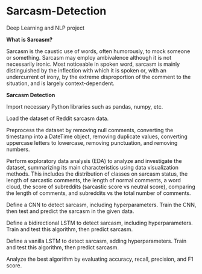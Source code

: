 # Sarcasm-Detection
Deep Learning and NLP project

**What is Sarcasm?**

Sarcasm is the caustic use of words, often humorously, to mock someone or something. Sarcasm may employ ambivalence although it is not necessarily ironic. Most noticeable in spoken word, sarcasm is mainly distinguished by the inflection with which it is spoken or, with an undercurrent of irony, by the extreme disproportion of the comment to the situation, and is largely context-dependent.

**Sarcasm Detection**

Import necessary Python libraries such as pandas, numpy, etc.

Load the dataset of Reddit sarcasm data.

Preprocess the dataset by removing null comments, converting the timestamp into a DateTime object, removing duplicate values, converting uppercase letters to lowercase, removing punctuation, and removing numbers.

Perform exploratory data analysis (EDA) to analyze and investigate the dataset, summarizing its main characteristics using data visualization methods. This includes the distribution of classes on sarcasm status, the length of sarcastic comments, the length of normal comments, a word cloud, the score of subreddits (sarcastic score vs neutral score), comparing the length of comments, and subreddits vs the total number of comments.

Define a CNN to detect sarcasm, including hyperparameters. Train the CNN, then test and predict the sarcasm in the given data.

Define a bidirectional LSTM to detect sarcasm, including hyperparameters. Train and test this algorithm, then predict sarcasm.

Define a vanilla LSTM to detect sarcasm, adding hyperparameters. Train and test this algorithm, then predict sarcasm.

Analyze the best algorithm by evaluating accuracy, recall, precision, and F1 score.
